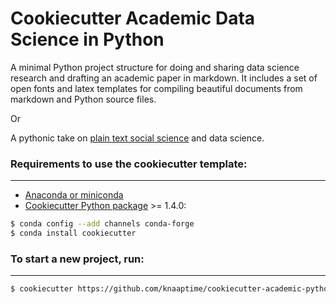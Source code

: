 # Cookiecutter Academic Data Science in Python

A minimal Python project structure for doing and sharing data science research and drafting an academic paper in markdown. It includes a set of open fonts and latex templates for compiling beautiful documents from markdown and Python source files.

Or

A pythonic take on [plain text social science](http://plain-text.co/) and data science.


### Requirements to use the cookiecutter template:
-----------
 - [Anaconda or miniconda](https://www.anaconda.com/distribution/)
 - [Cookiecutter Python package](http://cookiecutter.readthedocs.org/en/latest/installation.html) >= 1.4.0:

``` bash
$ conda config --add channels conda-forge
$ conda install cookiecutter
```

### To start a new project, run:
------------

```bash
$ cookiecutter https://github.com/knaaptime/cookiecutter-academic-python
```

